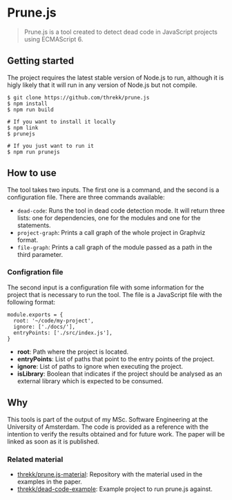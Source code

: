 # Prune.js

> Prune.js is a tool created to detect dead code in JavaScript projects using
> ECMAScript 6.

## Getting started

The project requires the latest stable version of Node.js to run, although it is
higly likely that it will run in any version of Node.js but not compile.

```
$ git clone https://github.com/threkk/prune.js
$ npm install
$ npm run build

# If you want to install it locally
$ npm link
$ prunejs

# If you just want to run it
$ npm run prunejs
```

## How to use

The tool takes two inputs. The first one is a command, and the second is a
configuration file. There are three commands available:

- `dead-code`: Runs the tool in dead code detection mode. It will return three
  lists: one for dependencies, one for the modules and one for the statements.
- `project-graph`: Prints a call graph of the whole project in Graphviz format.
- `file-graph`: Prints a call graph of the module passed as a path in the third
  parameter.

### Configration file

The second input is a configuration file with some information for the project
that is necessary to run the tool. The file is a JavaScript file with the
following format:

```
module.exports = {
  root: '~/code/my-project',
  ignore: ['./docs/'],
  entryPoints: ['./src/index.js'],
}
```

- **root**: Path where the project is located.
- **entryPoints**: List of paths that point to the entry points of the project.
- **ignore**: List of paths to ignore when executing the project.
- **isLibrary**: Boolean that indicates if the project should be analysed as an
  external library which is expected to be consumed.

## Why

This tools is part of the output of my MSc. Software Engineering at the
University of Amsterdam. The code is provided as a reference with the intention
to verify the results obtained and for future work. The paper will be linked as
soon as it is published.

### Related material

- [threkk/prune.js-material](https://github.com/threkk/prune.js-material):
  Repository with the material used in the examples in the paper.
- [threkk/dead-code-example](https://github.com/threkk/dead-code-example):
  Example project to run prune.js against.
